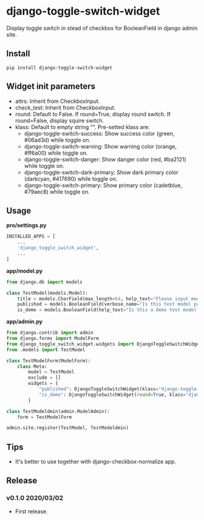 # django-toggle-switch-widget

Display toggle switch in stead of checkbox for BooleanField in django admin site.

## Install

```shell
pip install django-toggle-switch-widget
```

## Widget init parameters

- attrs: Inherit from CheckboxInput.
- check_test: Inherit from CheckboxInput.
- round: Default to False. If round=True, display round switch. If round=False, display squire switch.
- klass: Default to empty string "". Pre-setted klass are:
    - django-toggle-switch-success: Show success color (green, #06ad3d) while toggle on.
    - django-toggle-switch-warning: Show warning color (orange, #ff6a00) while toggle on.
    - django-toggle-switch-danger: Show danger color (red, #ba2121) while toggle on.
    - django-toggle-switch-dark-primary: Show dark primary color (darkcyan, #417690) while toggle on.
    - django-toggle-switch-primary: Show primary color (cadetblue, #79aec8) while toggle on.

## Usage

**pro/settings.py**

```python
INSTALLED_APPS = [
    ...
    'django_toggle_switch_widget',
    ...
]
```

**app/model.py**

```python
from django.db import models

class TestModel(models.Model):
    title = models.CharField(max_length=64, help_text="Please input model title.")
    published = models.BooleanField(verbose_name="Is this test model published.")
    is_demo = models.BooleanField(help_text="Is this a demo test model?")

```

**app/admin.py**

```python
from django.contrib import admin
from django.forms import ModelForm
from django_toggle_switch_widget.widgets import DjangoToggleSwitchWidget
from .models import TestModel

class TestModelForm(ModelForm):
    class Meta:
        model = TestModel
        exclude = []
        widgets = {
            "published": DjangoToggleSwitchWidget(klass="django-toggle-switch-dark-primary"),
            "is_demo": DjangoToggleSwitchWidget(round=True, klass="django-toggle-switch-success"),
        }

class TestModeldmin(admin.ModelAdmin):
    form = TestModelForm

admin.site.register(TestModel, TestModeldmin)

```

## Tips

- It's better to use together with django-checkbox-normalize app.

## Release

### v0.1.0 2020/03/02

- First release.
